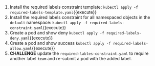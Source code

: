 1. Install the required labels constraint template:
   `kubectl apply -f required-labels-template.yaml`{{execute}}
1. Install the required labels constraint for all namespaced objects in the `default` namespace:
   `kubectl apply -f required-labels-constraint.yaml`{{execute}}
1. Create a pod and show deny
    `kubectl apply -f required-labels-deny.yaml`{{execute}}
1. Create a pod and show success
    `kubectl apply -f required-labels-allow.yaml`{{execute}}
1. **CHALLENGE** update the `required-lables-constraint.yaml` to require another label `team` and re-submit a pod with the added label.
